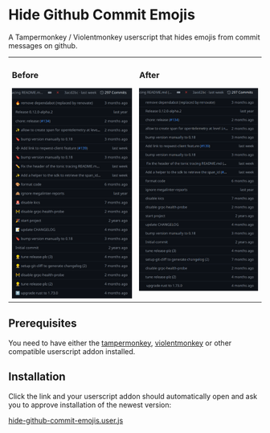 # Hide Github Commit Emojis
A Tampermonkey / Violentmonkey userscript that hides emojis from commit messages on github.

<table>
  <tr>
    <td style="vertical-align: top;">
      <h3>Before</h3>
      <img src="./docs/assets/before.png" alt="Image Before">
    </td>
    <td style="vertical-align: top;">
      <h3>After</h3>
      <img src="./docs/assets/after.png" alt="Image After">
    </td>
  </tr>
</table>


## Prerequisites

You need to have either the [tampermonkey](https://www.tampermonkey.net/), [violentmonkey](https://violentmonkey.github.io/) or other compatible userscript addon installed.

## Installation

Click the link and your userscript addon should automatically open and ask you to approve installation of the newest version:

[hide-github-commit-emojis.user.js](https://raw.githubusercontent.com/NickUfer/hide-github-commit-emojis/main/hide-github-commit-emojis.user.js)